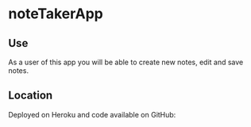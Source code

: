 # noteTakerApp

## Use

As a user of this app you will be able to create new notes, edit and save notes.


## Location

Deployed on Heroku and code available on GitHub: